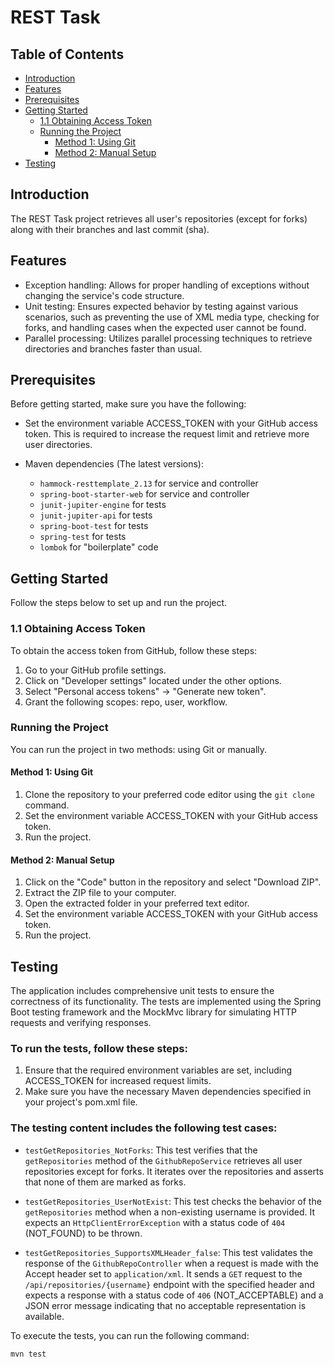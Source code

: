 # REST Task

## Table of Contents
- [Introduction](#introduction)
- [Features](#features)
- [Prerequisites](#prerequisites)
- [Getting Started](#getting-started)
  - [1.1 Obtaining Access Token](#11-obtaining-access-token)
  - [Running the Project](#running-the-project)
    - [Method 1: Using Git](#method-1-using-git)
    - [Method 2: Manual Setup](#method-2-manual-setup)
- [Testing](#testing)

## Introduction
The REST Task project retrieves all user's repositories (except for forks) along with their branches and last commit (sha).

## Features
- Exception handling: Allows for proper handling of exceptions without changing the service's code structure.
- Unit testing: Ensures expected behavior by testing against various scenarios, such as preventing the use of XML media type, checking for forks, and handling cases when the expected user cannot be found.
- Parallel processing: Utilizes parallel processing techniques to retrieve directories and branches faster than usual.

## Prerequisites
Before getting started, make sure you have the following:

- Set the environment variable ACCESS_TOKEN with your GitHub access token. This is required to increase the request limit and retrieve more user directories.

- Maven dependencies (The latest versions):
  - `hammock-resttemplate_2.13` for service and controller
  - `spring-boot-starter-web` for service and controller
  - `junit-jupiter-engine` for tests
  - `junit-jupiter-api` for tests
  - `spring-boot-test` for tests
  - `spring-test` for tests
  - `lombok` for "boilerplate" code

## Getting Started
Follow the steps below to set up and run the project.

### 1.1 Obtaining Access Token
To obtain the access token from GitHub, follow these steps:

1. Go to your GitHub profile settings.
2. Click on "Developer settings" located under the other options.
3. Select "Personal access tokens" -> "Generate new token".
4. Grant the following scopes: repo, user, workflow.

### Running the Project
You can run the project in two methods: using Git or manually.

#### Method 1: Using Git
1. Clone the repository to your preferred code editor using the `git clone` command.
2. Set the environment variable ACCESS_TOKEN with your GitHub access token.
3. Run the project.

#### Method 2: Manual Setup
1. Click on the "Code" button in the repository and select "Download ZIP".
2. Extract the ZIP file to your computer.
3. Open the extracted folder in your preferred text editor.
4. Set the environment variable ACCESS_TOKEN with your GitHub access token.
5. Run the project.

## Testing
The application includes comprehensive unit tests to ensure the correctness of its functionality.
The tests are implemented using the Spring Boot testing framework and the MockMvc library for simulating HTTP requests and verifying responses.

### To run the tests, follow these steps:

1. Ensure that the required environment variables are set, including ACCESS_TOKEN for increased request limits.
2. Make sure you have the necessary Maven dependencies specified in your project's pom.xml file.

### The testing content includes the following test cases:

- `testGetRepositories_NotForks`: This test verifies that the `getRepositories` method of the `GithubRepoService` retrieves all user repositories except for forks. It iterates over the repositories and asserts that none of them are marked as forks.

- `testGetRepositories_UserNotExist`: This test checks the behavior of the `getRepositories` method when a non-existing username is provided. It expects an `HttpClientErrorException` with a status code of `404` (NOT_FOUND) to be thrown.

- `testGetRepositories_SupportsXMLHeader_false`: This test validates the response of the `GithubRepoController` when a request is made with the Accept header set to `application/xml`. It sends a `GET` request to the `/api/repositories/{username}` endpoint with the specified header and expects a response with a status code of `406` (NOT_ACCEPTABLE) and a JSON error message indicating that no acceptable representation is available.

To execute the tests, you can run the following command:

`mvn test`

